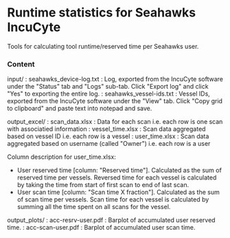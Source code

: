 # Runtime statistics for Seahawks IncuCyte
Tools for calculating tool runtime/reserved time per Seahawks user. 


### Content
input/
: seahawks_device-log.txt : Log, exported from the IncuCyte software under the "Status" tab and "Logs" sub-tab. Click "Export log" and click "Yes" to exporting the entire log.
: seahawks_vessel-ids.txt : Vessel IDs, exported from the IncuCyte software under the "View" tab. Click "Copy grid to clipboard" and paste text into notepad and save.

output_excel/
: scan_data.xlsx : Data for each scan i.e. each row is one scan with associatied information
: vessel_time.xlsx : Scan data aggregated based on vessel ID i.e. each row is a vessel
: user_time.xlsx : Scan data aggregated based on username (called "Owner") i.e. each row is a user

Column description for user_time.xlsx:
* User reserved time [column: "Reserved time"]. Calculated as the sum of reserved time per vessels. Reversed time for each vessel is calculated by taking the time from start of first scan to end of last scan.
* User scan time [column: "Scan time X fraction"]. Calculated as the sum of scan time per vessels. Scan time for each vessel is calculated by summing all the time spent on all scans for the vessel.


output_plots/
: acc-resrv-user.pdf : Barplot of accumulated user reserved time.
: acc-scan-user.pdf : Barplot of accumulated user scan time.



